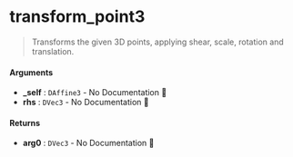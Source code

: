# transform\_point3

>  Transforms the given 3D points, applying shear, scale, rotation and translation.

#### Arguments

- **\_self** : `DAffine3` \- No Documentation 🚧
- **rhs** : `DVec3` \- No Documentation 🚧

#### Returns

- **arg0** : `DVec3` \- No Documentation 🚧